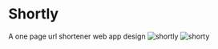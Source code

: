 # Shortly
A one page url shortener web app design
![shortly](https://user-images.githubusercontent.com/99470227/188152278-939e1eea-b337-4750-9ec6-c1e60ae4df55.jpg)
![shorty](https://user-images.githubusercontent.com/99470227/188152532-dc54dd6f-6ae8-41ee-a6ac-b15c44656f39.jpg)
